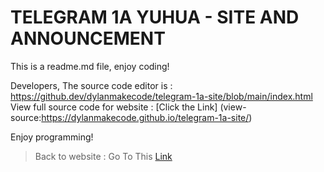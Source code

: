 # TELEGRAM 1A YUHUA - SITE AND ANNOUNCEMENT
This is a readme.md file, enjoy coding!

Developers, The source code editor is : https://github.dev/dylanmakecode/telegram-1a-site/blob/main/index.html  
View full source code for website : [Click the Link] (view-source:https://dylanmakecode.github.io/telegram-1a-site/)

Enjoy programming!

> Back to website : Go To This [Link](https://dylanmakecode.github.io/telegram-1a-site/)
> 
